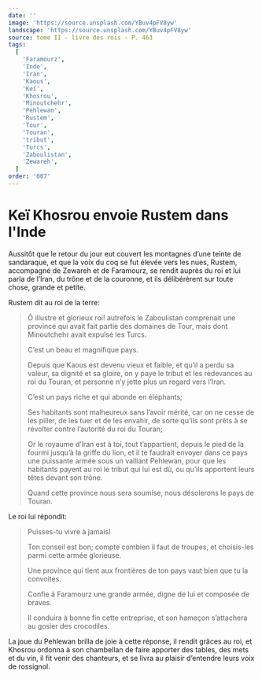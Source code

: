 ```yaml
---
date: ''
image: 'https://source.unsplash.com/YBuv4pFV8yw'
landscape: 'https://source.unsplash.com/YBuv4pFV8yw'
source: tome II - livre des rois - P. 463
tags:
  [
    'Faramourz',
    'Inde',
    'Iran',
    'Kaous',
    'Keï',
    'Khosrou',
    'Minoutchehr',
    'Pehlewan',
    'Rustem',
    'Tour',
    'Touran',
    'tribut',
    'Turcs',
    'Zaboulistan',
    'Zewareh',
  ]
order: '007'
---
```


# Keï Khosrou envoie Rustem dans l'Inde

Aussitôt que le retour du jour eut couvert les montagnes d’une teinte de sandaraque, et que la voix du coq se fut élevée vers les nues, Rustem, accompagné de Zewareh et de Faramourz, se rendit auprès du roi et lui parla de l’Iran, du trône et de la couronne, et ils délibérèrent sur toute chose, grande et petite.

Rustem dit au roi de la terre:

> Ô illustre et glorieux roi! autrefois le Zaboulistan comprenait une province qui avait fait partie des domaines de Tour, mais dont Minoutchehr avait expulsé les Turcs.
>
> C’est un beau et magnifique pays.
>
> Depuis que Kaous est devenu vieux et faible, et qu’il a perdu sa valeur, sa dignité et sa gloire, on y paye le tribut et les redevances au roi du Touran, et personne n’y jette plus un regard vers l’Iran.
>
> C’est un pays riche et qui abonde en éléphants;
>
> Ses habitants sont malheureux sans l’avoir mérité, car on ne cesse de les piller, de les tuer et de les envahir, de sorte qu’ils sont prêts à se révolter contre l’autorité du roi du Touran;
>
> Or le royaume d’Iran est à toi, tout t’appartient, depuis le pied de la fourmi jusqu’à la griffe du lion, et il te faudrait envoyer dans ce pays une puissante armée sous un vaillant Pehlewan, pour que les habitants payent au roi le tribut qui lui est dû, ou qu’ils apportent leurs têtes devant son trône.
>
> Quand cette province nous sera soumise, nous désolerons le pays de Touran.

Le roi lui répondit:

> Puisses-tu vivre à jamais!
>
> Ton conseil est bon; compte combien il faut de troupes, et choisis-les parmi cette armée glorieuse.
>
> Une province qui tient aux frontières de ton pays vaut bien que tu la convoites.
>
> Confie à Faramourz une grande armée, digne de lui et composée de braves.
>
> Il conduira à bonne fin cette entreprise, et son hameçon s’attachera au gosier des crocodiles.

La joue du Pehlewan brilla de joie à cette réponse, il rendit grâces au roi, et Khosrou ordonna à son chambellan de faire apporter des tables, des mets et du vin, il fit venir des chanteurs, et se livra au plaisir d’entendre leurs voix de rossignol.
